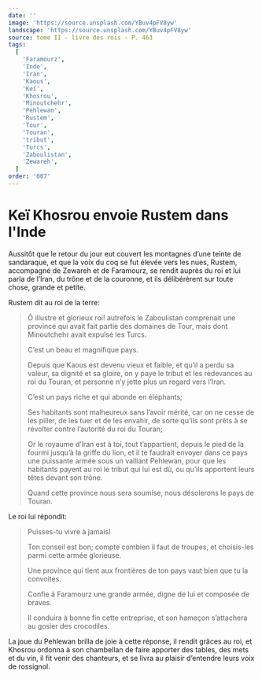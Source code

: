 ```yaml
---
date: ''
image: 'https://source.unsplash.com/YBuv4pFV8yw'
landscape: 'https://source.unsplash.com/YBuv4pFV8yw'
source: tome II - livre des rois - P. 463
tags:
  [
    'Faramourz',
    'Inde',
    'Iran',
    'Kaous',
    'Keï',
    'Khosrou',
    'Minoutchehr',
    'Pehlewan',
    'Rustem',
    'Tour',
    'Touran',
    'tribut',
    'Turcs',
    'Zaboulistan',
    'Zewareh',
  ]
order: '007'
---
```


# Keï Khosrou envoie Rustem dans l'Inde

Aussitôt que le retour du jour eut couvert les montagnes d’une teinte de sandaraque, et que la voix du coq se fut élevée vers les nues, Rustem, accompagné de Zewareh et de Faramourz, se rendit auprès du roi et lui parla de l’Iran, du trône et de la couronne, et ils délibérèrent sur toute chose, grande et petite.

Rustem dit au roi de la terre:

> Ô illustre et glorieux roi! autrefois le Zaboulistan comprenait une province qui avait fait partie des domaines de Tour, mais dont Minoutchehr avait expulsé les Turcs.
>
> C’est un beau et magnifique pays.
>
> Depuis que Kaous est devenu vieux et faible, et qu’il a perdu sa valeur, sa dignité et sa gloire, on y paye le tribut et les redevances au roi du Touran, et personne n’y jette plus un regard vers l’Iran.
>
> C’est un pays riche et qui abonde en éléphants;
>
> Ses habitants sont malheureux sans l’avoir mérité, car on ne cesse de les piller, de les tuer et de les envahir, de sorte qu’ils sont prêts à se révolter contre l’autorité du roi du Touran;
>
> Or le royaume d’Iran est à toi, tout t’appartient, depuis le pied de la fourmi jusqu’à la griffe du lion, et il te faudrait envoyer dans ce pays une puissante armée sous un vaillant Pehlewan, pour que les habitants payent au roi le tribut qui lui est dû, ou qu’ils apportent leurs têtes devant son trône.
>
> Quand cette province nous sera soumise, nous désolerons le pays de Touran.

Le roi lui répondit:

> Puisses-tu vivre à jamais!
>
> Ton conseil est bon; compte combien il faut de troupes, et choisis-les parmi cette armée glorieuse.
>
> Une province qui tient aux frontières de ton pays vaut bien que tu la convoites.
>
> Confie à Faramourz une grande armée, digne de lui et composée de braves.
>
> Il conduira à bonne fin cette entreprise, et son hameçon s’attachera au gosier des crocodiles.

La joue du Pehlewan brilla de joie à cette réponse, il rendit grâces au roi, et Khosrou ordonna à son chambellan de faire apporter des tables, des mets et du vin, il fit venir des chanteurs, et se livra au plaisir d’entendre leurs voix de rossignol.
